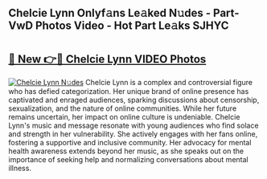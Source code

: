 ## Chelcie Lynn Onlyf𝚊ns Le𝚊ked N𝚞des - Part-VwD Photos Video - Hot Part Le𝚊ks SJHYC

# <h2><a href="http://ab97101.deff.icu/?id=Chelcie+Lynn">🔗 New 👉🔴 Chelcie Lynn VIDEO Photos</a></h2>

[![Chelcie Lynn N𝚞des](https://i.imgur.com/rIISA9y.gif)](http://ab97101.deff.icu/?id=Chelcie+Lynn)
Chelcie Lynn is a complex and controversial figure who has defied categorization. Her unique brand of online presence has captivated and enraged audiences, sparking discussions about censorship, sexualization, and the nature of online communities. While her future remains uncertain, her impact on online culture is undeniable. Chelcie Lynn's music and message resonate with young audiences who find solace and strength in her vulnerability. She actively engages with her fans online, fostering a supportive and inclusive community. Her advocacy for mental health awareness extends beyond her music, as she speaks out on the importance of seeking help and normalizing conversations about mental illness.
